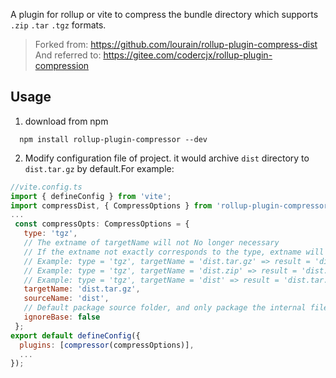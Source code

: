 A plugin for rollup or vite to compress the bundle directory which supports `.zip` `.tar` `.tgz` formats.

> Forked from: https://github.com/lourain/rollup-plugin-compress-dist
> And referred to: https://gitee.com/codercjx/rollup-plugin-compression

## Usage

  1. download from npm
  ```
    npm install rollup-plugin-compressor --dev
  ```
  2. Modify configuration file of project. it would archive `dist` directory to `dist.tar.gz` by default.For example: 
  ```javascript
  //vite.config.ts
  import { defineConfig } from 'vite';
  import compressDist, { CompressOptions } from 'rollup-plugin-compressor';
  ...
   const compressOpts: CompressOptions = {
     type: 'tgz',
     // The extname of targetName will not No longer necessary
     // If the extname not exactly corresponds to the type, extname will up to the type
     // Example: type = 'tgz', targetName = 'dist.tar.gz' => result = 'dist.tar.gz'
     // Example: type = 'tgz', targetName = 'dist.zip' => result = 'dist.zip.tar.gz'
     // Example: type = 'tgz', targetName = 'dist' => result = 'dist.tar.gz'
     targetName: 'dist.tar.gz',
     sourceName: 'dist',
     // Default package source folder, and only package the internal files if ignoreBase is true
     ignoreBase: false
   };
  export default defineConfig({
    plugins: [compressor(compressOptions)],
    ...
  });
  
  ```
